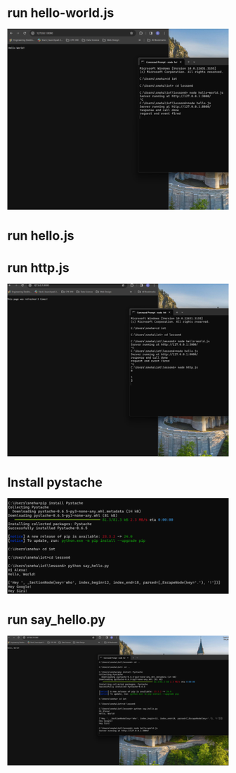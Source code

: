 # run hello-world.js 
![Alt text](Screenshots/helloworld.png)

# run hello.js 

# run http.js 
![Alt text](Screenshots/refresh.png)

# Install pystache 
![Alt text](Screenshots/installpystache.png)

# run say_hello.py
![Alt text](Screenshots/runhi.png)
